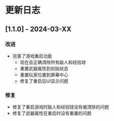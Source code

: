 # 更新日志

## [1.1.0] - 2024-03-XX
### 改进
- 完善了游戏重启功能
  - 现在会正确清除所有敌人和经验球
  - 重置武器属性到初始状态
  - 重置玩家位置到屏幕中心
  - 修复了重启后UI显示问题

### 修复
- 修复了重启游戏时敌人和经验球没有被清除的问题
- 修复了武器属性在重启时没有重置的问题 